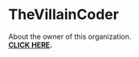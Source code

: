# TheVillainCoder
About the owner of this organization.<br>
**[CLICK HERE](https://thevillaincoder.github.io/TheVillainCoder/).**
